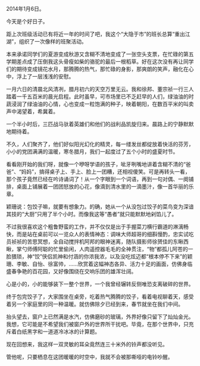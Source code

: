 ---
---
2014年1月6日。

今天是个好日子。

距上次班级活动已有将近一年的时间了吧，我这个“大隐于市”的班长总算“重出江湖”，组织了一次像样的班聚活动。

本来承诺同学们的夏游变成秋游又含糊不清地变成了一张空头支票，在忙碌的第五学期差点成了压倒我这头骨瘦如柴的骆驼的最后一根稻草。好在这次没有再让同学们的期待变成镜花水月，那腾腾的热气，那忙碌的身影，那爽朗的笑声，融化在心中，浮上了一层浅浅的安慰。

一月六日的清晨北风清冽，腊月初六的天空万里无云。我和徐邦、董宗祯一行三人踏着一千五百米的晨光启程。此时虽早，可市场里已不乏赶早的人们，绿油油的时蔬浸润了绿油油的心情，心也变成一粒饱满的种子，映着朝阳，在数百平米的叫卖声中渴望着，希冀着。

一个半小时后，三匹战马驮着英雄们和他们的战利品凯旋归来。晨路上的宁静默默地期待着。

不久，人们聚齐了，他们好似阳光幻化的精灵，每一缕发丝都绽放着快活的芬芳，小小的党团满满的温暖，寒冬腊月，我们一起度过了五个小时的盛夏时节。

看看刚开始的我们呀，就像一个咿呀学语的孩子，呲牙咧嘴地讲着含糊不清的“爸爸”、“妈妈”，搞得桌子上、手上、脸上一团糟，还相视傻笑。可是再转头一看，那个孩子竟然已经在吟诗诵词了！从一个字眼到一个词语，再到一句对偶、一阕铺排，桌面上铺展着一团团怒放的心花，像滴到清水里的一滴墨汁，像一首华丽的乐章。

颖珊说：包饺子嘛，就要有想象力。的确，她从一个从没包过饺子的菜鸟变为深谙其技的“大厨”只用了半个小时。而像我这等“愚者”就只能默默地剁馅儿了。

不过我很喜欢这个粗鲁野蛮的工作，并不仅仅是出于手握菜刀横行霸道的淋漓畅快，而是站在桌前可以一览众人的表情神态：调味大师超哥的细斟慢酌，忠实试吃员祯祯的苦思冥想，全自动搅拌机阿邦的眼神迷离，随队摄影师徐赟佳的东瞅西瞅，掌勺师傅阿聪的忙里偷闲，人肉遥控器毛毛的全神贯注，“物”都孤儿阿苍的一脸猥琐，神“饺”侠侣凯神和付涵的你浓我浓，以及没吃炫迈都“根本停不下来”的颖珊、李敏、自怡、徐富帅，……欣赏着这幅神态各异、活力十足的画面，仿佛身临盛春争艳的百花园，又好像围绕在交响乐团的雄浑壮阔。

心是小的，小的能够装下一整个世界，一个我曾经辗转反侧唯恐支离破碎的世界。

终于包完饺子了，大家围坐在桌旁，吃着热气腾腾的饺子，看着电视聊着天，感受着另一个家庭里的同一种温暖。就仿佛除夕已经到来，春节就坐在我们中间。

抬头望去，窗户上已然满是水汽，仿佛磨砂的玻璃，外界好像只留下了灿灿金光。我想，它可能是不希望我们被窗户外的世界所干扰吧。毕竟，在那个世界中，只充斥着白纸黑字和一道道冷冰冰的计算题。

现在回想来，我这样一双灵敏的耳朵竟然连三十米外的铃声都没听见。

管他呢，只要栖息在这团暖暖的时空中，我就不会被那嘶哑的电铃吵醒。